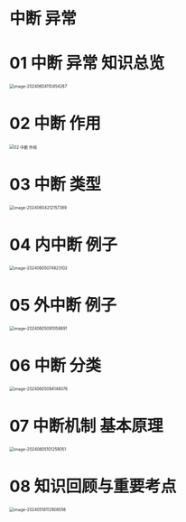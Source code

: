 # 中断 异常



# 01 中断 异常 知识总览

<img src="https://cvp.oss-cn-shanghai.aliyuncs.com/picgo/202406041104417.png" alt="image-20240604110454267" style="zoom:50%;" />



# 02 中断 作用

<img src="https://cvp.oss-cn-shanghai.aliyuncs.com/picgo/202406042123690.png" alt="02 中断 作用" style="zoom:50%;" />



# 03 中断 类型

<img src="https://cvp.oss-cn-shanghai.aliyuncs.com/picgo/202406042121719.png" alt="image-20240604212157389" style="zoom:50%;" />



# 04 内中断 例子

<img src="https://cvp.oss-cn-shanghai.aliyuncs.com/picgo/202406050748693.png" alt="image-20240605074823102" style="zoom:50%;" />



# 05 外中断 例子

<img src="https://cvp.oss-cn-shanghai.aliyuncs.com/picgo/202406050910336.png" alt="image-20240605091058891" style="zoom:50%;" />



# 06 中断 分类

<img src="https://cvp.oss-cn-shanghai.aliyuncs.com/picgo/202406050941483.png" alt="image-20240605094148076" style="zoom:50%;" />



# 07 中断机制 基本原理

<img src="https://cvp.oss-cn-shanghai.aliyuncs.com/picgo/202406051012150.png" alt="image-20240605101259051" style="zoom:50%;" />



# 08 知识回顾与重要考点

<img src="https://cvp.oss-cn-shanghai.aliyuncs.com/picgo/202405181129679.png" alt="image-20240518112908556" style="zoom:50%;" />